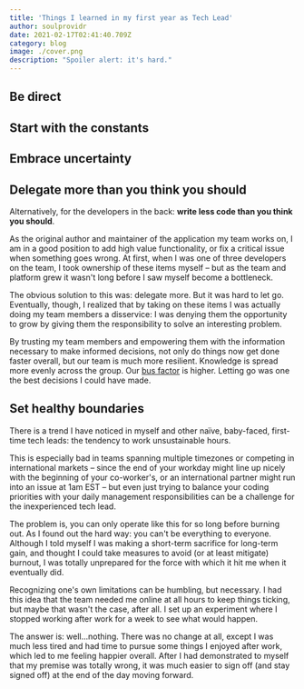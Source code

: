 ```yaml
---
title: 'Things I learned in my first year as Tech Lead'
author: soulprovidr
date: 2021-02-17T02:41:40.709Z
category: blog
image: ./cover.png
description: "Spoiler alert: it's hard."
---
```


## Be direct

## Start with the constants

## Embrace uncertainty

## Delegate more than you think you should

Alternatively, for the developers in the back: **write less code than you think you should**.

As the original author and maintainer of the application my team works on, I am in a good position to add high value functionality, or fix a critical issue when something goes wrong. At first, when I was one of three developers on the team, I took ownership of these items myself – but as the team and platform grew it wasn't long before I saw myself become a bottleneck.

The obvious solution to this was: delegate more. But it was hard to let go. Eventually, though, I realized that by taking on these items I was actually doing my team members a disservice: I was denying them the opportunity to grow by giving them the responsibility to solve an interesting problem.

By trusting my team members and empowering them with the information necessary to make informed decisions, not only do things now get done faster overall, but our team is much more resilient. Knowledge is spread more evenly across the group. Our [bus factor](https://en.wikipedia.org/wiki/Bus_factor) is higher. Letting go was one the best decisions I could have made.

## Set healthy boundaries

There is a trend I have noticed in myself and other naïve, baby-faced, first-time tech leads: the tendency to work unsustainable hours.

This is especially bad in teams spanning multiple timezones or competing in international markets – since the end of your workday might line up nicely with the beginning of your co-worker's, or an international partner might run into an issue at 1am EST – but even just trying to balance your coding priorities with your daily management responsibilities can be a challenge for the inexperienced tech lead.

The problem is, you can only operate like this for so long before burning out. As I found out the hard way: you can't be everything to everyone. Although I told myself I was making a short-term sacrifice for long-term gain, and thought I could take measures to avoid (or at least mitigate) burnout, I was totally unprepared for the force with which it hit me when it eventually did.

Recognizing one's own limitations can be humbling, but necessary. I had this idea that the team needed me online at all hours to keep things ticking, but maybe that wasn't the case, after all. I set up an experiment where I stopped working after work for a week to see what would happen.

The answer is: well...nothing. There was no change at all, except I was much less tired and had time to pursue some things I enjoyed after work, which led to me feeling happier overall. After I had demonstrated to myself that my premise was totally wrong, it was much easier to sign off (and stay signed off) at the end of the day moving forward.
